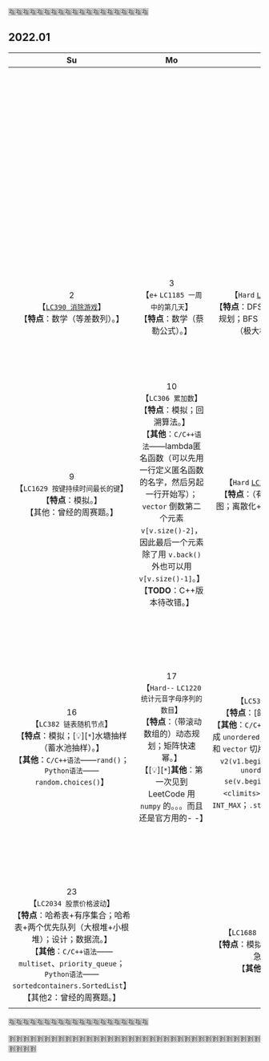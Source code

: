 
:u6307::u6307::u6307::u6307::u6307::u6307::u6307::u6307::u6307::u6307::u6307::u6307::u6307::u6307::u6307::u6307::u6307::u6307::u6307::u6307:

## 2022.01

|Su|Mo|Tu|We|Th|Fr|Sa|
|:--:|:--:|:--:|:--:|:--:|:--:|:--:|
||||||| 1 <br>【`LC2022 将一维数组转变成二维数组`】<br>【**特点**：模拟。】<br>【**其他**：2022 年第一个提交，今天正式开始把刷题语言从 Python2 变成 Python3！】 |
| 2 <br>【[`LC390 消除游戏`]()】<br>【**特点**：数学（等差数列）。】 | 3 <br>【`e+` `LC1185 一周中的第几天`】<br>【**特点**：数学（蔡勒公式）。】 | 4 <br>【`Hard` [`LC913 猫和老鼠`]()】<br>【**特点**：DFS+记忆化搜索；动态规划；BFS；拓扑排序；[:bulb:][`*`]（极大极小）博弈。】 | 5 <br>【`LC1576 替换所有的问号`】<br>【**特点**：模拟。】<br>【其他：曾经的周赛题。】 | 6 <br>【`LC71 简化路径`】<br>【**特点**：字符串；栈。】<br>【**其他**：`C/C++语法`——`string`和`vector`的两种初始化；`string`和`vector`判空都是用 `.empty()` 方法，最后一个元素都是用 `.back()` 方法访问。】 | 7 <br>【`LC1614 括号的最大嵌套深度`】<br>【**特点**：栈。】 | 8 <br>【`LC89 格雷编码`】<br>【**特点**：位运算；回溯算法；数学。】<br>【**TODO**：C++版本待改错。】 |
| 9 <br>【`LC1629 按键持续时间最长的键`】<br>【**特点**：模拟。】<br>【其他：曾经的周赛题。】 | 10 <br>【`LC306 累加数`】<br>【**特点**：模拟；回溯算法。】<br>【**其他**：`C/C++语法`——lambda匿名函数（可以先用一行定义匿名函数的名字，然后另起一行开始写）；`vector` 倒数第二个元素 `v[v.size()-2]`，因此最后一个元素除了用 `v.back()` 外也可以用 `v[v.size()-1]`。】<br>【**TODO**：C++版本待改错。】 | 11 <br>【`Hard` [`LC1036 逃离大迷宫`]()】<br>【**特点**：（有限步数的）BFS；图；离散化+BFS；[:bulb:][`*`]特殊技巧。】 | 12 <br>【`LC334 递增的三元子序列`】<br>【**特点**：贪心。】<br>【**其他**：类似 ***`LC300. 最长递增子序列`*** 】 | 13 <br>【`LC747 至少是其他数字两倍的最大数`】<br>【**特点**：模拟；排序。】 | 14 <br>【`LC373 查找和最小的K对数字`】<br>【**特点**：堆；二分查找。】<br>【**其他**：`C/C++语法`——`priority_queue`自定义比较函数；`decltype`】 | 15 <br>【`LC1716 计算力扣银行的钱`】<br>【**特点**：模拟；等差数列。】<br>【其他：曾经的双周赛题。】 |
| 16 <br>【`LC382 链表随机节点`】<br>【**特点**：模拟；[:bulb:][`*`]水塘抽样（蓄水池抽样）。】<br>【**其他**：`C/C++语法`——`rand()`；`Python语法`——`random.choices()`】 | 17 <br>【`Hard--` `LC1220 统计元音字母序列的数目`】<br>【**特点**：（带滚动数组的）动态规划；矩阵快速幂。】<br>【[:bulb:][`*`]**其他**：第一次见到 LeetCode 用 `numpy` 的。。。而且还是官方用的- -】 | 18 <br>【`LC539 最小时间差`】<br>【**特点**：[鸽巢原理]+排序。】<br>【**其他**：`C/C++语法` —— `vector` 转成 `unordered_set` 的（简便）方法和 `vector` 切片差不多：`vector<T> v2(v1.begin(), v1.end())`、`unordered_set<T> se(v.begin(), v.end())`； `<climits> (limits.h)` 里的 `INT_MAX`；`.stoi()`、`.substr()`。】 | 19 <br>【`LC219 存在重复元素 II`】<br>【**特点**：哈希表；[:bulb:][`*`]滑动窗口+哈希集合。】<br>【**其他**：`C/C++语法` —— 判断某个元素在不在哈希表或集合的两种最常见方法：`dic.count(key)` 是否为0；或者 `dic.find(key)` 是否等于 `dic.end()`；`unordered_set` 插入/删除元素的方法 `se.insert(elem)` / `se.erase(elem)`。】<br>【**其他2**：性能相关：这题Python比C++快。。。】 | 20 <br>【`m+` [`LC2029 石子游戏 IX`]()】<br>【**特点**：贪心；数学；计数；[:bulb:][`*`]博弈。】<br>【其他：曾经的周赛题。 —— 甚至引起了一个小事件。。。促成了周赛第三题难度的降低。。。参见该题官方答案下面的评论吧- -】 || 22 <br>【`e+` `LC1332 删除回文子序列`】<br>【**特点**：双指针；脑筋急转弯。】 |
| 23 <br>【`LC2034 股票价格波动`】<br>【**特点**：哈希表+有序集合；哈希表+两个优先队列（大根堆+小根堆）；设计；数据流。】<br>【**其他**：`C/C++语法`——`multiset`、`priority_queue`；`Python语法`——`sortedcontainers.SortedList`】<br>【其他2：曾经的周赛题。】 || 25 <br>【`LC1688 比赛中的配对次数`】<br>【**特点**：模拟；数学（[:bulb:][`*`]脑筋急转弯）。】<br>【**其他**：经典题目】 | 26 <br>【`LC2013 检测正方形`】<br>【**特点**：哈希表；设计；计数。】<br>【其他：曾经的周赛题。】 | 27 <br>【`LC2047 句子中的有效单词数`】<br>【**特点**：字符串遍历。】<br>【**TODO**：官方答案C++版本里有用到 `std::string_view`，回头研究下吧。】 | 28 <br>【`m+` `LC1996 游戏中弱角色的数量`】<br>【**特点**：哈希表；排序；单调栈。】<br>【其他：曾经的周赛题。】 ||
||||||||

:u6307::u6307::u6307::u6307::u6307::u6307::u6307::u6307::u6307::u6307::u6307::u6307::u6307::u6307::u6307::u6307::u6307::u6307::u6307::u6307:

:u5272::u5272::u5272::u5272::u5272::u5272::u5272::u5272::u5272::u5272::u5272::u5272::u5272::u5272::u5272::u5272::u5272::u5272::u5272::u5272::u5272::u5272::u5272::u5272::u5272::u5272::u5272::u5272::u5272::u5272::u5272::u5272::u5272::u5272::u5272::u5272::u5272::u5272::u5272::u5272:
